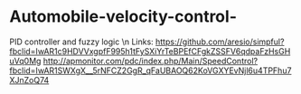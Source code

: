 # Automobile-velocity-control-
PID controller and fuzzy logic \n
Links:
https://github.com/aresio/simpful?fbclid=IwAR1c9HDVVxgpfF995h1tFySXiYrTeBPEfCFgkZSSFV6qdpaFzHsGHuVq0Mg
http://apmonitor.com/pdc/index.php/Main/SpeedControl?fbclid=IwAR1SWXgX__5rNFCZ2GgR_qFaUBAOQ62KoVGXYEvNjl6u4TPFhu7XJnZoQ74
